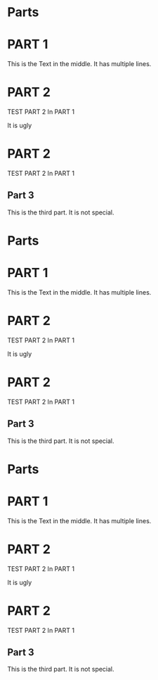# Parts

# PART 1

This is the Text in the middle.
It has multiple lines.

# PART 2
TEST PART 2 In PART 1

It is ugly

# PART 2
TEST PART 2 In PART 1

## Part 3
This is the third part.
It is not special.

# Parts

# PART 1

This is the Text in the middle.
It has multiple lines.

# PART 2
TEST PART 2 In PART 1

It is ugly

# PART 2
TEST PART 2 In PART 1

## Part 3
This is the third part.
It is not special.

# Parts

# PART 1

This is the Text in the middle.
It has multiple lines.

# PART 2
TEST PART 2 In PART 1

It is ugly

# PART 2
TEST PART 2 In PART 1

## Part 3
This is the third part.
It is not special.

